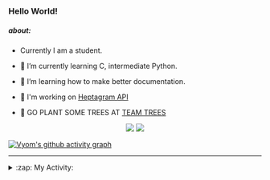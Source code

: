 ### Hello World!

##### about:
- Currently I am a student.
- 🌱 I’m currently learning C, intermediate Python.
- 🌱 I’m learning how to make better documentation.
- 🌱 I'm working on [Heptagram API](https://github.com/Heptagram-Bot/api)

- 🌱 GO PLANT SOME TREES AT [TEAM TREES](https://teamtrees.org/)

<p align="center">
  <a href="https://twitter.com/Vyvy_viM"><img target="_blank" src="https://img.shields.io/badge/twitter%20@Vyvy_viM-0D95E8?style=for-the-badge&logo=twitter&logoColor=white"/></a> 
  <a href="https://vyvy-vi.github.io/portfolio"><img target="_blank" src="https://img.shields.io/badge/-I_love_open_source-green?style=for-the-badge&logo=github&logoColor=black"/></a> 
</p>

[![Vyom's github activity graph](https://activity-graph.herokuapp.com/graph?username=Vyvy-vi)](https://github.com/ashutosh00710/github-readme-activity-graph)

---
<details>
  <summary>:zap: My Activity:</summary>
  
<!--START_SECTION:waka-->
**I'm a Night 🦉** 

```text
🌞 Morning    39 commits     █░░░░░░░░░░░░░░░░░░░░░░░░   6.24% 
🌆 Daytime    132 commits    █████░░░░░░░░░░░░░░░░░░░░   21.12% 
🌃 Evening    232 commits    █████████░░░░░░░░░░░░░░░░   37.12% 
🌙 Night      222 commits    █████████░░░░░░░░░░░░░░░░   35.52%

```
📅 **I'm Most Productive on Sunday** 

```text
Monday       68 commits     ██░░░░░░░░░░░░░░░░░░░░░░░   10.88% 
Tuesday      83 commits     ███░░░░░░░░░░░░░░░░░░░░░░   13.28% 
Wednesday    87 commits     ███░░░░░░░░░░░░░░░░░░░░░░   13.92% 
Thursday     83 commits     ███░░░░░░░░░░░░░░░░░░░░░░   13.28% 
Friday       53 commits     ██░░░░░░░░░░░░░░░░░░░░░░░   8.48% 
Saturday     91 commits     ███░░░░░░░░░░░░░░░░░░░░░░   14.56% 
Sunday       160 commits    ██████░░░░░░░░░░░░░░░░░░░   25.6%

```


📊 **This Week I Spent My Time On** 

```text
🔥 Editors: 
Vim                      4 hrs 56 mins       █████████████████████████   100.0%

🐱‍💻 Projects: 
TEC-welcome-bot          2 hrs 3 mins        ██████████░░░░░░░░░░░░░░░   41.69% 
api                      1 hr 18 mins        ██████░░░░░░░░░░░░░░░░░░░   26.6% 
Call-Reminders-template  34 mins             ███░░░░░░░░░░░░░░░░░░░░░░   11.54% 
protocol-Info            23 mins             ██░░░░░░░░░░░░░░░░░░░░░░░   7.96% 
Unknown Project          18 mins             █░░░░░░░░░░░░░░░░░░░░░░░░   6.36%

```


 Last Updated on 10/10/2021
<!--END_SECTION:waka-->
</details>
